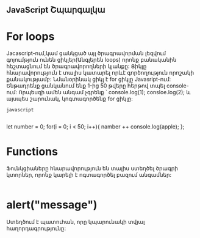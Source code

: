 JavaScript Շպարգալկա
--------------------

# For loops
Jacascript-ում,կամ ցանկցած այլ ծրագրավորման լեզվում գոյումթյուն ունեն ցիկլեր(Անգլերեն loops) որոնք բանականին հեշտացնում են ծրագրավորողների կյանքը: Ցիկլը հնարավորություն է տալիս կատարել որևէ գործողություն որոշակի քանակությամբ: Նմանօրինակ ցիկլ է for ցիկլը Javasript-ում:
Ենթադրենք ցանկանում ենք 1-ից 50 թվերը հերթով տպել console-ում:
Որպեսզի ամեն անգամ չգրենք ՝
	console.log(1);
	consloe.log(2);
և այսպես շարունակ, կոգտագործենք for ցիկլը:

```javascript```
```For Loop ով մենք անում կոնկրետ որոշված քանակով ինչ֊որ գործողություն։  
```
let number = 0;
for(i = 0; i < 50; i++){
   namber ++
   console.log(apple);
};

# Functions
Ֆունկցիաները հնարավորություն են տալիս ստեղծել ծրագրի կտորներ, որոնք կարելի է ոգտագործել բազում անգամներ:

```Կոդի բլոկ է , որը կատարում է որոշակի գործողություն և այդ գործողությունը հնարավոր է օգտագործել կոդի ուրիշ մասերում։
```

# alert("message")
Ստեղծում է պատուհան, որը կպարունակի տվյալ հաղորդագրությունը:
